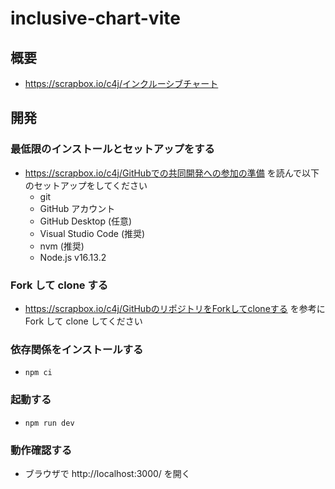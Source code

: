 # inclusive-chart-vite

## 概要

- https://scrapbox.io/c4j/インクルーシブチャート

## 開発

### 最低限のインストールとセットアップをする

- https://scrapbox.io/c4j/GitHubでの共同開発への参加の準備 を読んで以下のセットアップをしてください
  - git
  - GitHub アカウント
  - GitHub Desktop (任意)
  - Visual Studio Code (推奨)
  - nvm (推奨)
  - Node.js v16.13.2

### Fork して clone する

- https://scrapbox.io/c4j/GitHubのリポジトリをForkしてcloneする を参考に Fork して clone してください

### 依存関係をインストールする

- `npm ci`

### 起動する

- `npm run dev`

### 動作確認する

- ブラウザで http://localhost:3000/ を開く

